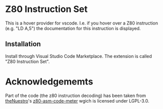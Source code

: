 # Z80 Instruction Set

This is a hover provider for vscode.
I.e. if you hover over a Z80 instruction (e.g. "LD A,5") the documentation for this instruction is displayed.


## Installation

Install through Visual Studio Code Marketplace.
The extension is called "Z80 Instruction Set".

<!--
It supports the following assembler file extensions:
.asm, .s, .inc, .a80.
-->

# Acknowledgememts

Part of the code (the z80 instruction decoding) has been taken from [theNuestro](https://github.com/theNestruo)'s [z80-asm-code-meter](https://github.com/theNestruo/z80-asm-meter-vscode) wgich is licensed under LGPL-3.0.
